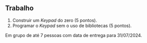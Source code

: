 ## Trabalho

1. Construir um _Keypad_ do zero (5 pontos).
2. Programar o _Keypad_ sem o uso de bibliotecas (5 pontos).

Em grupo de até 7 pessoas com data de entrega para 31/07/2024.
